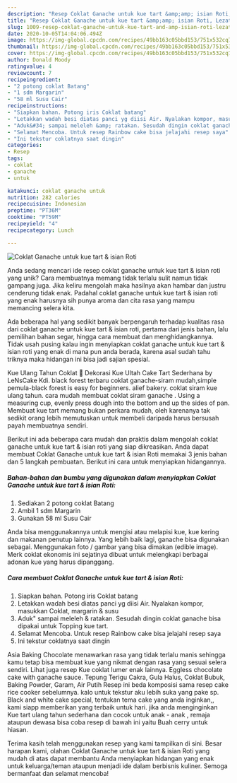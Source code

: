 ```yaml
---
description: "Resep Coklat Ganache untuk kue tart &amp;amp; isian Roti, Lezat"
title: "Resep Coklat Ganache untuk kue tart &amp;amp; isian Roti, Lezat"
slug: 1009-resep-coklat-ganache-untuk-kue-tart-and-amp-isian-roti-lezat
date: 2020-10-05T14:04:06.494Z
image: https://img-global.cpcdn.com/recipes/49bb163c05bbd153/751x532cq70/coklat-ganache-untuk-kue-tart-isian-roti-foto-resep-utama.jpg
thumbnail: https://img-global.cpcdn.com/recipes/49bb163c05bbd153/751x532cq70/coklat-ganache-untuk-kue-tart-isian-roti-foto-resep-utama.jpg
cover: https://img-global.cpcdn.com/recipes/49bb163c05bbd153/751x532cq70/coklat-ganache-untuk-kue-tart-isian-roti-foto-resep-utama.jpg
author: Donald Moody
ratingvalue: 4
reviewcount: 7
recipeingredient:
- "2 potong coklat Batang"
- "1 sdm Margarin"
- "58 ml Susu Cair"
recipeinstructions:
- "Siapkan bahan. Potong iris Coklat batang"
- "Letakkan wadah besi diatas panci yg diisi Air. Nyalakan kompor, masukkan Coklat, margarin &amp; susu"
- "Aduk&#34; sampai meleleh &amp; ratakan. Sesudah dingin coklat ganache bisa dipakai untuk Topping kue tart."
- "Selamat Mencoba. Untuk resep Rainbow cake bisa jelajahi resep saya"
- "Ini tekstur coklatnya saat dingin"
categories:
- Resep
tags:
- coklat
- ganache
- untuk

katakunci: coklat ganache untuk 
nutrition: 282 calories
recipecuisine: Indonesian
preptime: "PT36M"
cooktime: "PT59M"
recipeyield: "4"
recipecategory: Lunch

---
```



![Coklat Ganache untuk kue tart &amp; isian Roti](https://img-global.cpcdn.com/recipes/49bb163c05bbd153/751x532cq70/coklat-ganache-untuk-kue-tart-isian-roti-foto-resep-utama.jpg)

Anda sedang mencari ide resep coklat ganache untuk kue tart &amp; isian roti yang unik? Cara membuatnya memang tidak terlalu sulit namun tidak gampang juga. Jika keliru mengolah maka hasilnya akan hambar dan justru cenderung tidak enak. Padahal coklat ganache untuk kue tart &amp; isian roti yang enak harusnya sih punya aroma dan cita rasa yang mampu memancing selera kita.

Ada beberapa hal yang sedikit banyak berpengaruh terhadap kualitas rasa dari coklat ganache untuk kue tart &amp; isian roti, pertama dari jenis bahan, lalu pemilihan bahan segar, hingga cara membuat dan menghidangkannya. Tidak usah pusing kalau ingin menyiapkan coklat ganache untuk kue tart &amp; isian roti yang enak di mana pun anda berada, karena asal sudah tahu triknya maka hidangan ini bisa jadi sajian spesial.

Kue Ulang Tahun Coklat 🎂 Dekorasi Kue Ultah Cake Tart Sederhana by LeNsCake Kdi. black forest terbaru coklat ganache-siram mudah,simple pemula-black forest is easy for beginners. alief bakery. coklat siram kue ulang tahun. cara mudah membuat coklat siram ganache . Using a measuring cup, evenly press dough into the bottom and up the sides of pan. Membuat kue tart memang bukan perkara mudah, oleh karenanya tak sedikit orang lebih memutuskan untuk membeli daripada harus bersusah payah membuatnya sendiri.


Berikut ini ada beberapa cara mudah dan praktis dalam mengolah coklat ganache untuk kue tart &amp; isian roti yang siap dikreasikan. Anda dapat membuat Coklat Ganache untuk kue tart &amp; isian Roti memakai 3 jenis bahan dan 5 langkah pembuatan. Berikut ini cara untuk menyiapkan hidangannya.

<!--inarticleads1-->

##### Bahan-bahan dan bumbu yang digunakan dalam menyiapkan Coklat Ganache untuk kue tart &amp; isian Roti:

1. Sediakan 2 potong coklat Batang
1. Ambil 1 sdm Margarin
1. Gunakan 58 ml Susu Cair


Anda bisa menggunakannya untuk mengisi atau melapisi kue, kue kering dan makanan penutup lainnya. Yang lebih baik lagi, ganache bisa digunakan sebagai. Menggunakan foto / gambar yang bisa dimakan (edible image). Merk coklat ekonomis ini sejatinya dibuat untuk melengkapi berbagai adonan kue yang harus dipanggang. 

<!--inarticleads2-->

##### Cara membuat Coklat Ganache untuk kue tart &amp; isian Roti:

1. Siapkan bahan. Potong iris Coklat batang
1. Letakkan wadah besi diatas panci yg diisi Air. Nyalakan kompor, masukkan Coklat, margarin &amp; susu
1. Aduk&#34; sampai meleleh &amp; ratakan. Sesudah dingin coklat ganache bisa dipakai untuk Topping kue tart.
1. Selamat Mencoba. Untuk resep Rainbow cake bisa jelajahi resep saya
1. Ini tekstur coklatnya saat dingin


Asia Baking Chocolate menawarkan rasa yang tidak terlalu manis sehingga kamu tetap bisa membuat kue yang nikmat dengan rasa yang sesuai selera sendiri. Lihat juga resep Kue coklat lumer enak lainnya. Eggless chocolate cake with ganache sauce. Tepung Terigu Cakra, Gula Halus, Coklat Bubuk, Baking Powder, Garam, Air Putih Resep ini beda komposisi sama resep cake rice cooker sebelumnya. kalo untuk tekstur aku lebih suka yang pake sp. Black and white cake special, tentukan tema cake yang anda inginkan,, kami siapp memberikan yang terbaik untuk hari. jika anda menginginkan Kue tart ulang tahun sederhana dan cocok untuk anak - anak , remaja ataupun dewasa bisa coba resep di bawah ini yaitu Buah cerry untuk hiasan. 

Terima kasih telah menggunakan resep yang kami tampilkan di sini. Besar harapan kami, olahan Coklat Ganache untuk kue tart &amp; isian Roti yang mudah di atas dapat membantu Anda menyiapkan hidangan yang enak untuk keluarga/teman ataupun menjadi ide dalam berbisnis kuliner. Semoga bermanfaat dan selamat mencoba!
